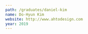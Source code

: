 ```yaml
---
path: /graduates/daniel-kim
name: Do-Hyun Kim
website: http://www.ahtodesign.com
year: 2019
---
```

